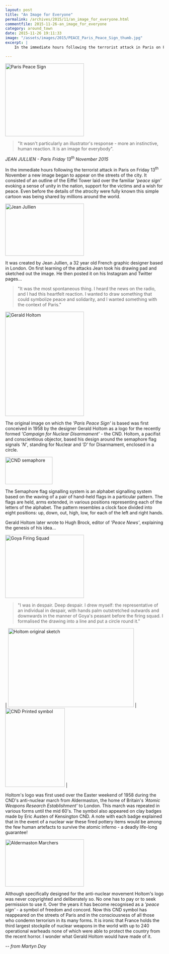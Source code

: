 ```yaml
---
layout: post
title: "An Image for Everyone"
permalink: /archives/2015/11/an_image_for_everyone.html
commentfile: 2015-11-26-an_image_for_everyone
category: around_town
date: 2015-11-26 19:11:33
image: "/assets/images/2015/PEACE_Paris_Peace_Sign_thumb.jpg"
excerpt: |
    In the immediate hours following the terrorist attack in Paris on Friday 13<sup>th</sup> November a new image began to appear on the streets of the city. It consisted of an outline of the Eiffel Tower laid over the familiar <em>'peace sign'</em> evoking a sense of unity in the nation, support for the victims and a wish for peace. Even before the details of the atrocity were fully known this simple cartoon was being shared by millions around the world.

---
```


<a href="/assets/images/2015/PEACE_Paris_Peace_Sign.jpg" title="See larger version of - Paris Peace Sign"><img src="/assets/images/2015/PEACE_Paris_Peace_Sign_thumb.jpg" width="250" height="232" alt="Paris Peace Sign" class="photo right" /></a>

> "It wasn't particularly an illustrator's response - more an instinctive, human reaction. It is an image for everybody".

<cite>JEAN JULLIEN - Paris Friday 13<sup>th</sup> November 2015</cite>

In the immediate hours following the terrorist attack in Paris on Friday 13<sup>th</sup> November a new image began to appear on the streets of the city. It consisted of an outline of the Eiffel Tower laid over the familiar <em>'peace sign'</em> evoking a sense of unity in the nation, support for the victims and a wish for peace. Even before the details of the atrocity were fully known this simple cartoon was being shared by millions around the world.

<a href="/assets/images/2015/PEACE_Jean-Jullien.jpg" title="See larger version of - Jean Jullien"><img src="/assets/images/2015/PEACE_Jean-Jullien_thumb.jpg" width="250" height="166" alt="Jean Jullien" class="photo right" /></a>

It was created by Jean Jullien, a 32 year old French graphic designer based in London. On first learning of the attacks Jean took his drawing pad and sketched out the image. He then posted it on his Instagram and Twitter pages...

> "It was the most spontaneous thing. I heard the news on the radio, and I had this heartfelt reaction. I wanted to draw something that could symbolize peace and solidarity, and I wanted something with the context of Paris."

<a href="/assets/images/2015/PEACE_Gerald-Holtom.jpg" title="See larger version of - Gerald Holtom"><img src="/assets/images/2015/PEACE_Gerald-Holtom_thumb.jpg" width="250" height="332" alt="Gerald Holtom" class="photo right" /></a>

The original image on which the <em>'Paris Peace Sign'</em> is based was first conceived in 1958 by the designer Gerald Holtom as a logo for the recently formed <em>'Campaign for Nuclear Disarmament'</em> - the CND. Holtom, a pacifist and conscientious objector, based his design around the semaphore flag signals <em>'N'</em>, standing for Nuclear and <em>'D'</em> for Disarmament, enclosed in a circle.

<div markdown="1" class="box">
<a href="/assets/images/2015/PEACE_CND_semaphore.jpg" title="See larger version of - CND semaphore"><img src="/assets/images/2015/PEACE_CND_semaphore_thumb.jpg" width="150" height="87" alt="CND semaphore" class="photo left" /></a>

The Semaphore flag signalling system is an alphabet signalling system based on the waving of a pair of hand-held flags in a particular pattern. The flags are held, arms extended, in various positions representing each of the letters of the alphabet. The pattern resembles a clock face divided into eight positions: up, down, out, high, low, for each of the left and right hands.

</div>
Gerald Holtom later wrote to Hugh Brock, editor of <em>'Peace News'</em>, explaining the genesis of his idea... 

<a href="/assets/images/2015/PEACE_Goya_-_Firing_Squad.jpg" title="See larger version of - Goya Firing Squad"><img src="/assets/images/2015/PEACE_Goya_-_Firing_Squad_thumb.jpg" width="250" height="201" alt="Goya Firing Squad" class="photo right" /></a>

> "I was in despair. Deep despair. I drew myself: the representative of an individual in despair, with hands palm outstretched outwards and downwards in the manner of Goya's peasant before the firing squad. I formalised the drawing into a line and put a circle round it."


| <a href="/assets/images/2015/PEACE_Holtom_original_sketch.jpg" title="See larger version of - Holtom original sketch"><img src="/assets/images/2015/PEACE_Holtom_original_sketch_thumb.jpg" width="400" height="251" alt="Holtom original sketch" class="photo " /></a> | <a href="/assets/images/2015/PEACE_CND_Printed_symbol.jpg" title="See larger version of - CND Printed symbol"><img src="/assets/images/2015/PEACE_CND_Printed_symbol_thumb.jpg" width="189" height="251" alt="CND Printed symbol" class="photo " /></a> |

Holtom's logo was first used over the Easter weekend of 1958 during the CND's anti-nuclear march from Aldermaston, the home of Britain's <em>'Atomic Weapons Research Establishment'</em> to London. This march was repeated in various forms until the mid 60's. The symbol also appeared on clay badges made by Eric Austen of Kensington CND. A note with each badge explained that in the event of a nuclear war these fired pottery items would be among the few human artefacts to survive the atomic inferno - a deadly life-long guarantee!

<a href="/assets/images/2015/PEACE_Aldermaston-Marchers.jpg" title="See larger version of - Aldermaston Marchers"><img src="/assets/images/2015/PEACE_Aldermaston-Marchers_thumb.jpg" width="250" height="150" alt="Aldermaston Marchers" class="photo right" /></a>

Although specifically designed for the anti-nuclear movement Holtom's logo was never copyrighted and deliberately so. No one has to pay or to seek permission to use it. Over the years it has become recognised as a <em>'peace sign'</em> - a symbol of freedom and concord. Now this CND symbol has reappeared on the streets of Paris and in the consciousness of all those who condemn terrorism in its many forms. It is ironic that France holds the third largest stockpile of nuclear weapons in the world with up to 240 operational warheads none of which were able to protect the country from the recent horror. I wonder what Gerald Holtom would have made of it.

<cite>-- from Martyn Day</cite>
